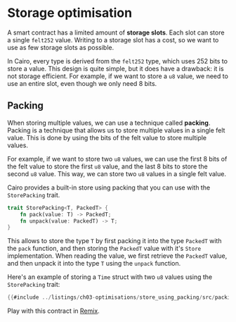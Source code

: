 # Storage optimisation 

A smart contract has a limited amount of **storage slots**. Each slot can store a single `felt252` value.
Writing to a storage slot has a cost, so we want to use as few storage slots as possible.

In Cairo, every type is derived from the `felt252` type, which uses 252 bits to store a value.
This design is quite simple, but it does have a drawback: it is not storage efficient. For example, if we want to store a `u8` value, we need to use an entire slot, even though we only need 8 bits.

## Packing

When storing multiple values, we can use a technique called **packing**. Packing is a technique that allows us to store multiple values in a single felt value. This is done by using the bits of the felt value to store multiple values.

For example, if we want to store two `u8` values, we can use the first 8 bits of the felt value to store the first `u8` value, and the last 8 bits to store the second `u8` value. This way, we can store two `u8` values in a single felt value.

Cairo provides a built-in store using packing that you can use with the `StorePacking` trait.

```rust
trait StorePacking<T, PackedT> {
    fn pack(value: T) -> PackedT;
    fn unpack(value: PackedT) -> T;
}
```

This allows to store the type `T` by first packing it into the type `PackedT` with the `pack` function, and then storing the `PackedT` value with it's `Store` implementation. When reading the value, we first retrieve the `PackedT` value, and then unpack it into the type `T` using the `unpack` function.

Here's an example of storing a `Time` struct with two `u8` values using the `StorePacking` trait:

```rust
{{#include ../listings/ch03-optimisations/store_using_packing/src/packing.cairo:Packing}}
```

Play with this contract in [Remix](https://remix.ethereum.org/?#activate=Starknet-cairo1-compiler&url=https://github.com/NethermindEth/StarknetByExample/blob/main/listings/ch03-optimisations/store_using_packing/src/packing.cairo).
